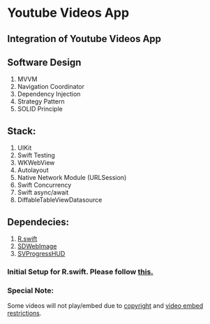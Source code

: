 <h1> Youtube Videos App </h1>
<h2> Integration of Youtube Videos App </h2>

## Software Design
1. MVVM
2. Navigation Coordinator
3. Dependency Injection
4. Strategy Pattern
5. SOLID Principle

## Stack:
1. UIKit
2. Swift Testing
3. WKWebView
4. Autolayout
5. Native Network Module (URLSession)
6. Swift Concurrency
7. Swift async/await
8. DiffableTableViewDatasource

## Dependecies:
1. [R.swift](https://github.com/mac-cain13/R.swift)
2. [SDWebImage](https://github.com/SDWebImage/SDWebImage)
3. [SVProgressHUD](https://github.com/SVProgressHUD/SVProgressHUD)

### Initial Setup for R.swift. Please follow [this.](https://www.youtube.com/watch?t=66&v=icihJ_hin3I&feature=youtu.be)

### Special Note:
Some videos will not play/embed due to [copyright](https://stackoverflow.com/a/74067543) and [video embed restrictions](https://support.google.com/youtube/answer/6301625?hl=en).
